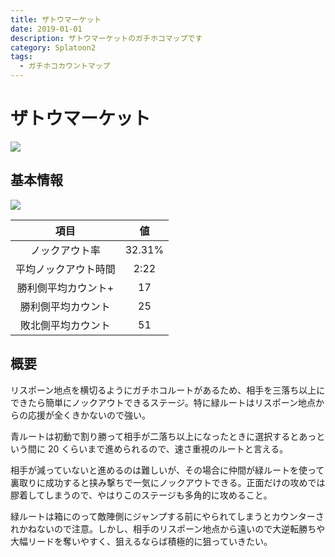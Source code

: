 ```yaml
---
title: ザトウマーケット
date: 2019-01-01
description: ザトウマーケットのガチホコマップです
category: Splatoon2
tags:
  - ガチホコカウントマップ
---
```


# ザトウマーケット

![](https://pbs.twimg.com/media/Ebk9eTfXQAAInuv?format=png)

## 基本情報

![](https://pbs.twimg.com/media/EV-Gj43XsAEc-7T?format=png)

|         項目         |   値   |
| :------------------: | :----: |
|    ノックアウト率    | 32.31% |
| 平均ノックアウト時間 |  2:22  |
| 勝利側平均カウント+  |   17   |
|  勝利側平均カウント  |   25   |
|  敗北側平均カウント  |   51   |

## 概要

リスポーン地点を横切るようにガチホコルートがあるため、相手を三落ち以上にできたら簡単にノックアウトできるステージ。特に緑ルートはリスポーン地点からの応援が全くきかないので強い。

青ルートは初動で割り勝って相手が二落ち以上になったときに選択するとあっという間に 20 くらいまで進められるので、速さ重視のルートと言える。

相手が減っていないと進めるのは難しいが、その場合に仲間が緑ルートを使って裏取りに成功すると挟み撃ちで一気にノックアウトできる。正面だけの攻めでは膠着してしまうので、やはりこのステージも多角的に攻めること。

緑ルートは箱にのって敵陣側にジャンプする前にやられてしまうとカウンターされかねないので注意。しかし、相手のリスポーン地点から遠いので大逆転勝ちや大幅リードを奪いやすく、狙えるならば積極的に狙っていきたい。
